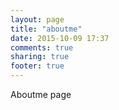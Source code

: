 ```yaml
---
layout: page
title: "aboutme"
date: 2015-10-09 17:37
comments: true
sharing: true
footer: true
---
```


Aboutme page
